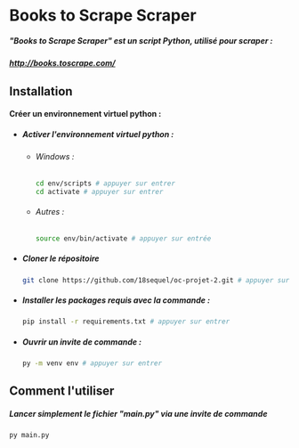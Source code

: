 # Books to Scrape Scraper

##### "Books to Scrape Scraper" est un script Python, utilisé pour scraper :
##### http://books.toscrape.com/

## Installation
#### Créer un environnement virtuel python :
  
* ##### Activer l'environnement virtuel python :

    * ###### Windows :
    
        ```bash
        cd env/scripts # appuyer sur entrer
        cd activate # appuyer sur entrer
        ```
    * ###### Autres :
    
        ```bash
        source env/bin/activate # appuyer sur entrée
        ```
        
* ##### Cloner le répositoire
    ```bash
    git clone https://github.com/18sequel/oc-projet-2.git # appuyer sur entrer
    ```

* ##### Installer les packages requis avec la commande :

    ```bash
    pip install -r requirements.txt # appuyer sur entrer
    ```

* ##### Ouvrir un invite de commande :

    ```bash
    py -m venv env # appuyer sur entrer
    ```
    
## Comment l'utiliser

##### Lancer simplement le fichier "main.py" via une invite de commande
```bash
py main.py
```
